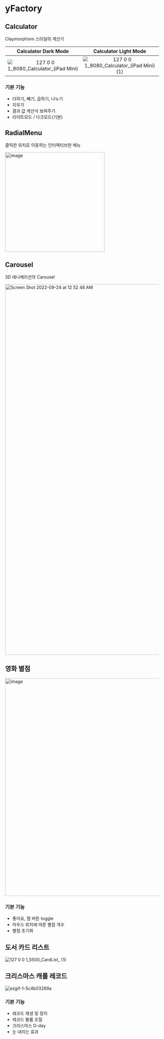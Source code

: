 # yFactory

## Calculator
Claymorphism 스타일의 계산기

Calculator Dark Mode             |  Calculator Light Mode
:-------------------------:|:-------------------------:
![127 0 0 1_8080_Calculator_(iPad Mini)](https://user-images.githubusercontent.com/38209966/185796395-7188f3e8-df27-49e8-9ea9-8eb1f01ca34c.png) |  ![127 0 0 1_8080_Calculator_(iPad Mini) (1)](https://user-images.githubusercontent.com/38209966/185796389-15135acb-5e2a-4981-80ed-fecdf3afd4ae.png)

### 기본 기능
* 더하기, 빼기, 곱하기, 나누기
* 지우기
* 결과 값 계산식 보여주기
* 라이트모드 / 다크모드(기본)

## RadialMenu
클릭한 위치로 이동하는 인터렉티브한 메뉴

<img width="326" alt="image" src="https://user-images.githubusercontent.com/38209966/192001499-8ba67153-4580-4a0c-b1e7-6314afc163d4.png">

## Carousel
3D 애니메이션의 Carousel

<img width="1214" alt="Screen Shot 2022-09-24 at 12 52 48 AM" src="https://user-images.githubusercontent.com/38209966/192002018-96f8c41b-0b1c-4cda-a3ec-97065ff7332a.png">

## 영화 별점
<img width="713" alt="image" src="https://user-images.githubusercontent.com/38209966/191999800-07bffe4b-a3f2-467e-949e-69c0054273e0.png">

### 기본 기능
* 좋아요, 찜 버튼 toggle
* 마우스 위치에 따른 별점 개수
* 별점 초기화

## 도서 카드 리스트
![127 0 0 1_5500_CardList_ (1)](https://user-images.githubusercontent.com/38209966/192323157-1874c8d3-bb2c-4375-8d3e-09c6550cab0d.png)

## 크리스마스 캐롤 레코드
![ezgif-1-5c4b03269a](https://user-images.githubusercontent.com/38209966/207902226-3e121a8e-7a05-4911-bac8-34ef1a76a5b5.gif)

### 기본 기능
* 레코드 재생 및 정지
* 레코드 볼륨 조절
* 크리스마스 D-day
* 눈 내리는 효과
